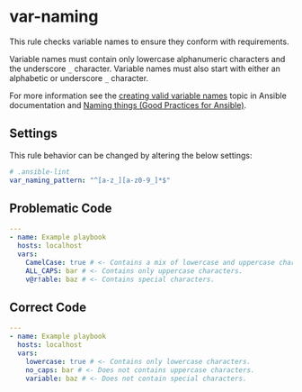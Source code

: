 # var-naming

This rule checks variable names to ensure they conform with requirements.

Variable names must contain only lowercase alphanumeric characters and the
underscore `_` character. Variable names must also start with either an
alphabetic or underscore `_` character.

For more information see the [creating valid variable names][var-names] topic in
Ansible documentation and [Naming things (Good Practices for Ansible)][cop].

## Settings

This rule behavior can be changed by altering the below settings:

```yaml
# .ansible-lint
var_naming_pattern: "^[a-z_][a-z0-9_]*$"
```

## Problematic Code

```yaml
---
- name: Example playbook
  hosts: localhost
  vars:
    CamelCase: true # <- Contains a mix of lowercase and uppercase characters.
    ALL_CAPS: bar # <- Contains only uppercase characters.
    v@r!able: baz # <- Contains special characters.
```

## Correct Code

```yaml
---
- name: Example playbook
  hosts: localhost
  vars:
    lowercase: true # <- Contains only lowercase characters.
    no_caps: bar # <- Does not contains uppercase characters.
    variable: baz # <- Does not contain special characters.
```

[cop]: https://redhat-cop.github.io/automation-good-practices/#_naming_things
[var-names]:
  https://docs.ansible.com/ansible/latest/playbook_guide/playbooks_variables.html#creating-valid-variable-names
